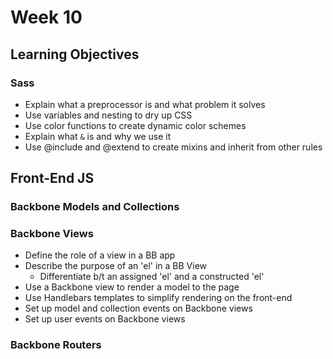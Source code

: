 # Week 10

## Learning Objectives

### Sass

- Explain what a preprocessor is and what problem it solves
- Use variables and nesting to dry up CSS
- Use color functions to create dynamic color schemes
- Explain what `&` is and why we use it
- Use @include and @extend to create mixins and inherit from other rules



## Front-End JS

### Backbone Models and Collections

### Backbone Views

* Define the role of a view in a BB app
* Describe the purpose of an 'el' in a BB View
  * Differentiate b/t an assigned 'el' and a constructed 'el'
* Use a Backbone view to render a model to the page
* Use Handlebars templates to simplify rendering on the front-end
* Set up model and collection events on Backbone views
* Set up user events on Backbone views


### Backbone Routers
